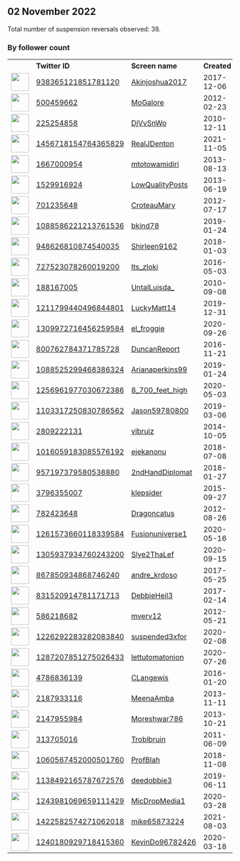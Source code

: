 
## 02 November 2022
Total number of suspension reversals observed: 38.

### By follower count
<table><tr><th></th><th align="left">Twitter ID</th><th align="left">Screen name</th>
<th align="left">Created</th><th align="left">Status</th><th align="left">Suspended</th><th align="left">Followers</th>
<tr><td><a href="https://pbs.twimg.com/profile_images/1548256373170876416/lIn7nHIq_normal.jpg"><img src="https://pbs.twimg.com/profile_images/1548256373170876416/lIn7nHIq_normal.jpg" width="40px" height="40px" align="center"/></a></td><td><a href="https://twitter.com/intent/user?user_id=938365121851781120">938365121851781120</a></td><td><a href="https://twitter.com/Akinjoshua2017">Akinjoshua2017</a></td><td>2017-12-06</td><td align="center"></td><td></td><td>38848</td></tr>
<tr><td><a href="https://pbs.twimg.com/profile_images/1022890589279404033/3P8A00rJ_normal.jpg"><img src="https://pbs.twimg.com/profile_images/1022890589279404033/3P8A00rJ_normal.jpg" width="40px" height="40px" align="center"/></a></td><td><a href="https://twitter.com/intent/user?user_id=500459662">500459662</a></td><td><a href="https://twitter.com/MoGalore">MoGalore</a></td><td>2012-02-23</td><td align="center"></td><td>2022-10-23</td><td>5458</td></tr>
<tr><td><a href="https://pbs.twimg.com/profile_images/1391105632514752516/z8ASPc5z_normal.jpg"><img src="https://pbs.twimg.com/profile_images/1391105632514752516/z8ASPc5z_normal.jpg" width="40px" height="40px" align="center"/></a></td><td><a href="https://twitter.com/intent/user?user_id=225254858">225254858</a></td><td><a href="https://twitter.com/DjVvSnWo">DjVvSnWo</a></td><td>2010-12-11</td><td align="center"></td><td></td><td>2584</td></tr>
<tr><td><a href="https://pbs.twimg.com/profile_images/1531002485120409608/rVkX2Xa9_normal.jpg"><img src="https://pbs.twimg.com/profile_images/1531002485120409608/rVkX2Xa9_normal.jpg" width="40px" height="40px" align="center"/></a></td><td><a href="https://twitter.com/intent/user?user_id=1456718154764365829">1456718154764365829</a></td><td><a href="https://twitter.com/RealJDenton">RealJDenton</a></td><td>2021-11-05</td><td align="center"></td><td>2022-10-30</td><td>2433</td></tr>
<tr><td><a href="https://pbs.twimg.com/profile_images/1648978993213743105/qnTvY8sS_normal.jpg"><img src="https://pbs.twimg.com/profile_images/1648978993213743105/qnTvY8sS_normal.jpg" width="40px" height="40px" align="center"/></a></td><td><a href="https://twitter.com/intent/user?user_id=1667000954">1667000954</a></td><td><a href="https://twitter.com/mtotowamidiri">mtotowamidiri</a></td><td>2013-08-13</td><td align="center"></td><td></td><td>2430</td></tr>
<tr><td><a href="https://pbs.twimg.com/profile_images/1567847363493896192/iqBZXZlb_normal.jpg"><img src="https://pbs.twimg.com/profile_images/1567847363493896192/iqBZXZlb_normal.jpg" width="40px" height="40px" align="center"/></a></td><td><a href="https://twitter.com/intent/user?user_id=1529916924">1529916924</a></td><td><a href="https://twitter.com/LowQuaIityPosts">LowQuaIityPosts</a></td><td>2013-06-19</td><td align="center"></td><td></td><td>2263</td></tr>
<tr><td><a href="https://pbs.twimg.com/profile_images/1114571688367337473/wl684BtP_normal.jpg"><img src="https://pbs.twimg.com/profile_images/1114571688367337473/wl684BtP_normal.jpg" width="40px" height="40px" align="center"/></a></td><td><a href="https://twitter.com/intent/user?user_id=701235648">701235648</a></td><td><a href="https://twitter.com/CroteauMary">CroteauMary</a></td><td>2012-07-17</td><td align="center"></td><td></td><td>1602</td></tr>
<tr><td><a href="https://pbs.twimg.com/profile_images/1301142992795791361/r5_frM7F_normal.jpg"><img src="https://pbs.twimg.com/profile_images/1301142992795791361/r5_frM7F_normal.jpg" width="40px" height="40px" align="center"/></a></td><td><a href="https://twitter.com/intent/user?user_id=1088586221213761536">1088586221213761536</a></td><td><a href="https://twitter.com/bkind78">bkind78</a></td><td>2019-01-24</td><td align="center">👋</td><td></td><td>1547</td></tr>
<tr><td><a href="https://pbs.twimg.com/profile_images/963919444077670401/ibwHxSXf_normal.jpg"><img src="https://pbs.twimg.com/profile_images/963919444077670401/ibwHxSXf_normal.jpg" width="40px" height="40px" align="center"/></a></td><td><a href="https://twitter.com/intent/user?user_id=948626810874540035">948626810874540035</a></td><td><a href="https://twitter.com/Shirleen9162">Shirleen9162</a></td><td>2018-01-03</td><td align="center"></td><td></td><td>1371</td></tr>
<tr><td><a href="https://pbs.twimg.com/profile_images/1480971435103461380/tdUCMXVh_normal.png"><img src="https://pbs.twimg.com/profile_images/1480971435103461380/tdUCMXVh_normal.png" width="40px" height="40px" align="center"/></a></td><td><a href="https://twitter.com/intent/user?user_id=727523078260019200">727523078260019200</a></td><td><a href="https://twitter.com/Its_zloki">Its_zloki</a></td><td>2016-05-03</td><td align="center"></td><td></td><td>1203</td></tr>
<tr><td><a href="https://pbs.twimg.com/profile_images/645049057656897536/fRTqfq2Z_normal.jpg"><img src="https://pbs.twimg.com/profile_images/645049057656897536/fRTqfq2Z_normal.jpg" width="40px" height="40px" align="center"/></a></td><td><a href="https://twitter.com/intent/user?user_id=188167005">188167005</a></td><td><a href="https://twitter.com/UntalLuisda_">UntalLuisda_</a></td><td>2010-09-08</td><td align="center"></td><td>2022-10-13</td><td>1182</td></tr>
<tr><td><a href="https://pbs.twimg.com/profile_images/1578163931373502464/fvwmmELk_normal.jpg"><img src="https://pbs.twimg.com/profile_images/1578163931373502464/fvwmmELk_normal.jpg" width="40px" height="40px" align="center"/></a></td><td><a href="https://twitter.com/intent/user?user_id=1211799440496844801">1211799440496844801</a></td><td><a href="https://twitter.com/LuckyMatt14">LuckyMatt14</a></td><td>2019-12-31</td><td align="center"></td><td></td><td>793</td></tr>
<tr><td><a href="https://pbs.twimg.com/profile_images/1613357765782560768/zHsu2ePm_normal.jpg"><img src="https://pbs.twimg.com/profile_images/1613357765782560768/zHsu2ePm_normal.jpg" width="40px" height="40px" align="center"/></a></td><td><a href="https://twitter.com/intent/user?user_id=1309972716456259584">1309972716456259584</a></td><td><a href="https://twitter.com/el_froggie">el_froggie</a></td><td>2020-09-26</td><td align="center">🔒</td><td>2022-10-13</td><td>777</td></tr>
<tr><td><a href="https://pbs.twimg.com/profile_images/1638156545895682053/oUqNgg00_normal.jpg"><img src="https://pbs.twimg.com/profile_images/1638156545895682053/oUqNgg00_normal.jpg" width="40px" height="40px" align="center"/></a></td><td><a href="https://twitter.com/intent/user?user_id=800762784371785728">800762784371785728</a></td><td><a href="https://twitter.com/DuncanReport">DuncanReport</a></td><td>2016-11-21</td><td align="center"></td><td></td><td>696</td></tr>
<tr><td><a href="https://pbs.twimg.com/profile_images/1575930527839838210/AvmrcxGL_normal.jpg"><img src="https://pbs.twimg.com/profile_images/1575930527839838210/AvmrcxGL_normal.jpg" width="40px" height="40px" align="center"/></a></td><td><a href="https://twitter.com/intent/user?user_id=1088525299468386324">1088525299468386324</a></td><td><a href="https://twitter.com/Arianaperkins99">Arianaperkins99</a></td><td>2019-01-24</td><td align="center">🚫</td><td>2022-10-23</td><td>636</td></tr>
<tr><td><a href="https://pbs.twimg.com/profile_images/1256962161965924353/aMAvX1uX_normal.jpg"><img src="https://pbs.twimg.com/profile_images/1256962161965924353/aMAvX1uX_normal.jpg" width="40px" height="40px" align="center"/></a></td><td><a href="https://twitter.com/intent/user?user_id=1256961977030672386">1256961977030672386</a></td><td><a href="https://twitter.com/8_700_feet_high">8_700_feet_high</a></td><td>2020-05-03</td><td align="center"></td><td></td><td>478</td></tr>
<tr><td><a href="https://pbs.twimg.com/profile_images/1604912117005836289/7d_nEAy7_normal.jpg"><img src="https://pbs.twimg.com/profile_images/1604912117005836289/7d_nEAy7_normal.jpg" width="40px" height="40px" align="center"/></a></td><td><a href="https://twitter.com/intent/user?user_id=1103317250830786562">1103317250830786562</a></td><td><a href="https://twitter.com/Jason59780800">Jason59780800</a></td><td>2019-03-06</td><td align="center"></td><td></td><td>471</td></tr>
<tr><td><a href="https://pbs.twimg.com/profile_images/1199292733753573377/4O8INVmC_normal.jpg"><img src="https://pbs.twimg.com/profile_images/1199292733753573377/4O8INVmC_normal.jpg" width="40px" height="40px" align="center"/></a></td><td><a href="https://twitter.com/intent/user?user_id=2809222131">2809222131</a></td><td><a href="https://twitter.com/vlbruiz">vlbruiz</a></td><td>2014-10-05</td><td align="center">🚫</td><td></td><td>470</td></tr>
<tr><td><a href="https://pbs.twimg.com/profile_images/1535760624243941376/OnGTZ3GY_normal.jpg"><img src="https://pbs.twimg.com/profile_images/1535760624243941376/OnGTZ3GY_normal.jpg" width="40px" height="40px" align="center"/></a></td><td><a href="https://twitter.com/intent/user?user_id=1016059183085576192">1016059183085576192</a></td><td><a href="https://twitter.com/ejekanonu">ejekanonu</a></td><td>2018-07-08</td><td align="center"></td><td>2022-09-19</td><td>430</td></tr>
<tr><td><a href="https://pbs.twimg.com/profile_images/957199183869444097/VXwmxgxw_normal.jpg"><img src="https://pbs.twimg.com/profile_images/957199183869444097/VXwmxgxw_normal.jpg" width="40px" height="40px" align="center"/></a></td><td><a href="https://twitter.com/intent/user?user_id=957197379580538880">957197379580538880</a></td><td><a href="https://twitter.com/2ndHandDiplomat">2ndHandDiplomat</a></td><td>2018-01-27</td><td align="center"></td><td></td><td>406</td></tr>
<tr><td><a href="https://pbs.twimg.com/profile_images/1309579797224468480/eVL3OkC8_normal.jpg"><img src="https://pbs.twimg.com/profile_images/1309579797224468480/eVL3OkC8_normal.jpg" width="40px" height="40px" align="center"/></a></td><td><a href="https://twitter.com/intent/user?user_id=3796355007">3796355007</a></td><td><a href="https://twitter.com/klepsider">klepsider</a></td><td>2015-09-27</td><td align="center"></td><td></td><td>396</td></tr>
<tr><td><a href="https://pbs.twimg.com/profile_images/2545267599/1_normal.jpg"><img src="https://pbs.twimg.com/profile_images/2545267599/1_normal.jpg" width="40px" height="40px" align="center"/></a></td><td><a href="https://twitter.com/intent/user?user_id=782423648">782423648</a></td><td><a href="https://twitter.com/Dragoncatus">Dragoncatus</a></td><td>2012-08-26</td><td align="center"></td><td></td><td>389</td></tr>
<tr><td><a href="https://pbs.twimg.com/profile_images/1628968830734139393/gLFv1Nyq_normal.jpg"><img src="https://pbs.twimg.com/profile_images/1628968830734139393/gLFv1Nyq_normal.jpg" width="40px" height="40px" align="center"/></a></td><td><a href="https://twitter.com/intent/user?user_id=1261573660118339584">1261573660118339584</a></td><td><a href="https://twitter.com/Fusionuniverse1">Fusionuniverse1</a></td><td>2020-05-16</td><td align="center"></td><td></td><td>329</td></tr>
<tr><td><a href="https://pbs.twimg.com/profile_images/1555438066642329600/79VFr7t4_normal.jpg"><img src="https://pbs.twimg.com/profile_images/1555438066642329600/79VFr7t4_normal.jpg" width="40px" height="40px" align="center"/></a></td><td><a href="https://twitter.com/intent/user?user_id=1305937934760243200">1305937934760243200</a></td><td><a href="https://twitter.com/Slye2ThaLef">Slye2ThaLef</a></td><td>2020-09-15</td><td align="center"></td><td></td><td>173</td></tr>
<tr><td><a href="https://pbs.twimg.com/profile_images/867856072652066816/tJCrTm8F_normal.jpg"><img src="https://pbs.twimg.com/profile_images/867856072652066816/tJCrTm8F_normal.jpg" width="40px" height="40px" align="center"/></a></td><td><a href="https://twitter.com/intent/user?user_id=867850934868746240">867850934868746240</a></td><td><a href="https://twitter.com/andre_krdoso">andre_krdoso</a></td><td>2017-05-25</td><td align="center"></td><td>2022-10-23</td><td>155</td></tr>
<tr><td><a href="https://abs.twimg.com/sticky/default_profile_images/default_profile_normal.png"><img src="https://abs.twimg.com/sticky/default_profile_images/default_profile_normal.png" width="40px" height="40px" align="center"/></a></td><td><a href="https://twitter.com/intent/user?user_id=831520914781171713">831520914781171713</a></td><td><a href="https://twitter.com/DebbieHeil3">DebbieHeil3</a></td><td>2017-02-14</td><td align="center"></td><td></td><td>118</td></tr>
<tr><td><a href="https://pbs.twimg.com/profile_images/790365246515011584/X7zQtUZD_normal.jpg"><img src="https://pbs.twimg.com/profile_images/790365246515011584/X7zQtUZD_normal.jpg" width="40px" height="40px" align="center"/></a></td><td><a href="https://twitter.com/intent/user?user_id=586218682">586218682</a></td><td><a href="https://twitter.com/mverv12">mverv12</a></td><td>2012-05-21</td><td align="center"></td><td></td><td>89</td></tr>
<tr><td><a href="https://pbs.twimg.com/profile_images/1251214081484152832/KaUL4E6j_normal.jpg"><img src="https://pbs.twimg.com/profile_images/1251214081484152832/KaUL4E6j_normal.jpg" width="40px" height="40px" align="center"/></a></td><td><a href="https://twitter.com/intent/user?user_id=1226292283282083840">1226292283282083840</a></td><td><a href="https://twitter.com/suspended3xfor">suspended3xfor</a></td><td>2020-02-08</td><td align="center">🚫</td><td></td><td>89</td></tr>
<tr><td><a href="https://pbs.twimg.com/profile_images/1647325708559974401/LNY7fja1_normal.jpg"><img src="https://pbs.twimg.com/profile_images/1647325708559974401/LNY7fja1_normal.jpg" width="40px" height="40px" align="center"/></a></td><td><a href="https://twitter.com/intent/user?user_id=1287207851275026433">1287207851275026433</a></td><td><a href="https://twitter.com/lettutomatonion">lettutomatonion</a></td><td>2020-07-26</td><td align="center"></td><td>2022-10-13</td><td>75</td></tr>
<tr><td><a href="https://pbs.twimg.com/profile_images/1306395972000333824/WjZ7Ukyk_normal.jpg"><img src="https://pbs.twimg.com/profile_images/1306395972000333824/WjZ7Ukyk_normal.jpg" width="40px" height="40px" align="center"/></a></td><td><a href="https://twitter.com/intent/user?user_id=4786836139">4786836139</a></td><td><a href="https://twitter.com/CLangewis">CLangewis</a></td><td>2016-01-20</td><td align="center">🚫</td><td></td><td>60</td></tr>
<tr><td><a href="https://pbs.twimg.com/profile_images/978486807548571648/BZTlUtju_normal.jpg"><img src="https://pbs.twimg.com/profile_images/978486807548571648/BZTlUtju_normal.jpg" width="40px" height="40px" align="center"/></a></td><td><a href="https://twitter.com/intent/user?user_id=2187933116">2187933116</a></td><td><a href="https://twitter.com/MeenaAmba">MeenaAmba</a></td><td>2013-11-11</td><td align="center"></td><td></td><td>51</td></tr>
<tr><td><a href="https://pbs.twimg.com/profile_images/1363918252942921728/4PWf_hE__normal.jpg"><img src="https://pbs.twimg.com/profile_images/1363918252942921728/4PWf_hE__normal.jpg" width="40px" height="40px" align="center"/></a></td><td><a href="https://twitter.com/intent/user?user_id=2147955984">2147955984</a></td><td><a href="https://twitter.com/Moreshwar786">Moreshwar786</a></td><td>2013-10-21</td><td align="center"></td><td>2022-08-23</td><td>50</td></tr>
<tr><td><a href="https://pbs.twimg.com/profile_images/1011743594972139521/_zQ-KsRk_normal.jpg"><img src="https://pbs.twimg.com/profile_images/1011743594972139521/_zQ-KsRk_normal.jpg" width="40px" height="40px" align="center"/></a></td><td><a href="https://twitter.com/intent/user?user_id=313705016">313705016</a></td><td><a href="https://twitter.com/Troblbruin">Troblbruin</a></td><td>2011-06-09</td><td align="center"></td><td></td><td>49</td></tr>
<tr><td><a href="https://pbs.twimg.com/profile_images/1060568650409684993/msZGtt4y_normal.jpg"><img src="https://pbs.twimg.com/profile_images/1060568650409684993/msZGtt4y_normal.jpg" width="40px" height="40px" align="center"/></a></td><td><a href="https://twitter.com/intent/user?user_id=1060567452000501760">1060567452000501760</a></td><td><a href="https://twitter.com/ProfBlah">ProfBlah</a></td><td>2018-11-08</td><td align="center"></td><td></td><td>21</td></tr>
<tr><td><a href="https://pbs.twimg.com/profile_images/1138492358276853760/P7yfqgF0_normal.jpg"><img src="https://pbs.twimg.com/profile_images/1138492358276853760/P7yfqgF0_normal.jpg" width="40px" height="40px" align="center"/></a></td><td><a href="https://twitter.com/intent/user?user_id=1138492165787672576">1138492165787672576</a></td><td><a href="https://twitter.com/deedobbie3">deedobbie3</a></td><td>2019-06-11</td><td align="center">🚫</td><td></td><td>13</td></tr>
<tr><td><a href="https://pbs.twimg.com/profile_images/1451292035810463750/ApQ8kEUm_normal.jpg"><img src="https://pbs.twimg.com/profile_images/1451292035810463750/ApQ8kEUm_normal.jpg" width="40px" height="40px" align="center"/></a></td><td><a href="https://twitter.com/intent/user?user_id=1243981069659111429">1243981069659111429</a></td><td><a href="https://twitter.com/MicDropMedia1">MicDropMedia1</a></td><td>2020-03-28</td><td align="center"></td><td>2022-07-14</td><td>10</td></tr>
<tr><td><a href="https://abs.twimg.com/sticky/default_profile_images/default_profile_normal.png"><img src="https://abs.twimg.com/sticky/default_profile_images/default_profile_normal.png" width="40px" height="40px" align="center"/></a></td><td><a href="https://twitter.com/intent/user?user_id=1422582574271062018">1422582574271062018</a></td><td><a href="https://twitter.com/mike65873224">mike65873224</a></td><td>2021-08-03</td><td align="center">🚫</td><td>2022-02-21</td><td>9</td></tr>
<tr><td><a href="https://pbs.twimg.com/profile_images/1240503390448189443/81clZWM__normal.jpg"><img src="https://pbs.twimg.com/profile_images/1240503390448189443/81clZWM__normal.jpg" width="40px" height="40px" align="center"/></a></td><td><a href="https://twitter.com/intent/user?user_id=1240180929718415360">1240180929718415360</a></td><td><a href="https://twitter.com/KevinDo96782426">KevinDo96782426</a></td><td>2020-03-18</td><td align="center"></td><td>2022-02-26</td><td>0</td></tr>
</table>
